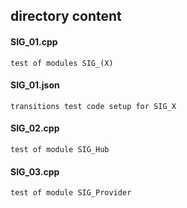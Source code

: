 ## directory content

#### SIG_01.cpp
```
test of modules SIG_(X)
```

#### SIG_01.json
```
transitions test code setup for SIG_X
```

#### SIG_02.cpp
```
test of module SIG_Hub
```

#### SIG_03.cpp
```
test of module SIG_Provider
```
